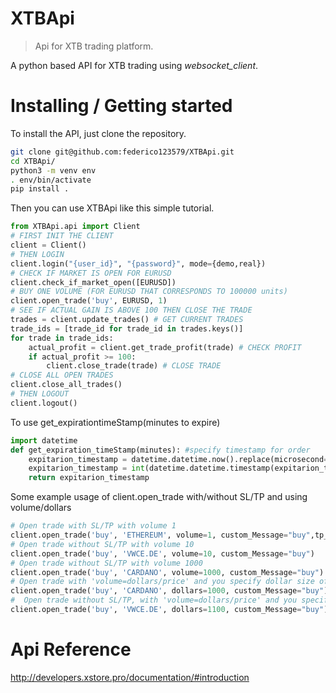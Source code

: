# XTBApi

> Api for XTB trading platform.

A python based API for XTB trading using _websocket_client_.

# Installing / Getting started

To install the API, just clone the repository.

```bash
git clone git@github.com:federico123579/XTBApi.git
cd XTBApi/
python3 -m venv env
. env/bin/activate
pip install .
```

Then you can use XTBApi like this simple tutorial.
```python
from XTBApi.api import Client
# FIRST INIT THE CLIENT
client = Client()
# THEN LOGIN
client.login("{user_id}", "{password}", mode={demo,real})
# CHECK IF MARKET IS OPEN FOR EURUSD
client.check_if_market_open([EURUSD])
# BUY ONE VOLUME (FOR EURUSD THAT CORRESPONDS TO 100000 units)
client.open_trade('buy', EURUSD, 1)
# SEE IF ACTUAL GAIN IS ABOVE 100 THEN CLOSE THE TRADE
trades = client.update_trades() # GET CURRENT TRADES
trade_ids = [trade_id for trade_id in trades.keys()]
for trade in trade_ids:
    actual_profit = client.get_trade_profit(trade) # CHECK PROFIT
    if actual_profit >= 100:
        client.close_trade(trade) # CLOSE TRADE
# CLOSE ALL OPEN TRADES
client.close_all_trades()
# THEN LOGOUT
client.logout()
```

To use get_expirationtimeStamp(minutes to expire)
```python
import datetime
def get_expiration_timeStamp(minutes): #specify timestamp for order
    expitarion_timestamp = datetime.datetime.now().replace(microsecond=0) + datetime.timedelta(minutes=minutes)
    expitarion_timestamp = int(datetime.datetime.timestamp(expitarion_timestamp)) * 1000
    return expitarion_timestamp
```

Some example usage of client.open_trade with/without SL/TP and using volume/dollars
```python
# Open trade with SL/TP with volume 1
client.open_trade('buy', 'ETHEREUM', volume=1, custom_Message="buy",tp_per = 0.05, sl_per= 0.05,expiration_stamp=get_expiration_timeStamp(60))
# Open trade without SL/TP with volume 10
client.open_trade('buy', 'VWCE.DE', volume=10, custom_Message="buy")
# Open trade without SL/TP with volume 1000
client.open_trade('buy', 'CARDANO', volume=1000, custom_Message="buy")
# Open trade with 'volume=dollars/price' and you specify dollar size of trade, volume is rounded to accomotade 'lotStep' multiply
client.open_trade('buy', 'CARDANO', dollars=1000, custom_Message="buy")
#  Open trade without SL/TP, with 'volume=dollars/price' and you specify dollar size of trade, volume is rounded to accomotade 'lotStep' multiply
client.open_trade('buy', 'VWCE.DE', dollars=1100, custom_Message="buy")

```

# Api Reference
http://developers.xstore.pro/documentation/#introduction
